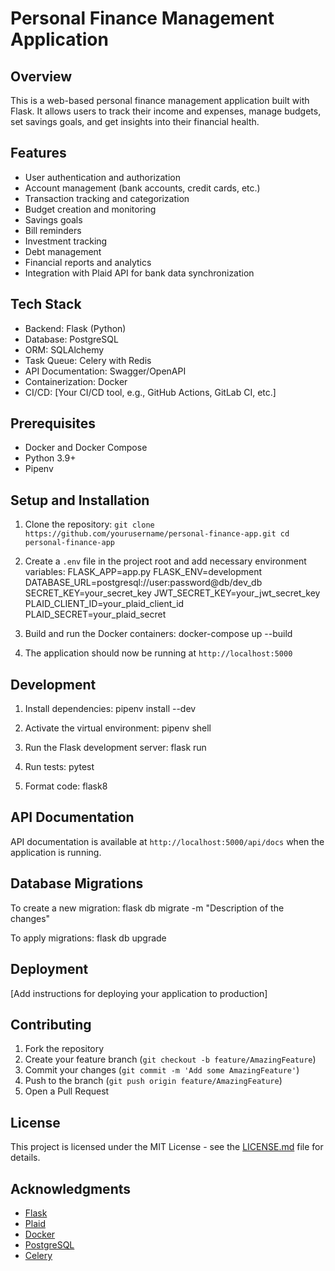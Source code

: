 # Personal Finance Management Application

## Overview

This is a web-based personal finance management application built with Flask. It allows users to track their income and expenses, manage budgets, set savings goals, and get insights into their financial health.

## Features

- User authentication and authorization
- Account management (bank accounts, credit cards, etc.)
- Transaction tracking and categorization
- Budget creation and monitoring
- Savings goals
- Bill reminders
- Investment tracking
- Debt management
- Financial reports and analytics
- Integration with Plaid API for bank data synchronization

## Tech Stack

- Backend: Flask (Python)
- Database: PostgreSQL
- ORM: SQLAlchemy
- Task Queue: Celery with Redis
- API Documentation: Swagger/OpenAPI
- Containerization: Docker
- CI/CD: [Your CI/CD tool, e.g., GitHub Actions, GitLab CI, etc.]

## Prerequisites

- Docker and Docker Compose
- Python 3.9+
- Pipenv

## Setup and Installation

1. Clone the repository: 
``git clone https://github.com/yourusername/personal-finance-app.git
cd personal-finance-app``

2. Create a `.env` file in the project root and add necessary environment variables:
FLASK_APP=app.py
FLASK_ENV=development
DATABASE_URL=postgresql://user:password@db/dev_db
SECRET_KEY=your_secret_key
JWT_SECRET_KEY=your_jwt_secret_key
PLAID_CLIENT_ID=your_plaid_client_id
PLAID_SECRET=your_plaid_secret

3. Build and run the Docker containers:
docker-compose up --build

4. The application should now be running at `http://localhost:5000`

## Development

1. Install dependencies:
pipenv install --dev

2. Activate the virtual environment:
pipenv shell

3. Run the Flask development server:
flask run

4. Run tests:
pytest

5. Format code:
flask8

## API Documentation

API documentation is available at `http://localhost:5000/api/docs` when the application is running.

## Database Migrations

To create a new migration:
flask db migrate -m "Description of the changes"

To apply migrations:
flask db upgrade

## Deployment

[Add instructions for deploying your application to production]

## Contributing

1. Fork the repository
2. Create your feature branch (`git checkout -b feature/AmazingFeature`)
3. Commit your changes (`git commit -m 'Add some AmazingFeature'`)
4. Push to the branch (`git push origin feature/AmazingFeature`)
5. Open a Pull Request

## License

This project is licensed under the MIT License - see the [LICENSE.md](LICENSE.md) file for details.

## Acknowledgments

- [Flask](https://flask.palletsprojects.com/)
- [Plaid](https://plaid.com/)
- [Docker](https://www.docker.com/)
- [PostgreSQL](https://www.postgresql.org/)
- [Celery](https://docs.celeryproject.org/)